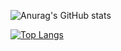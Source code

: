 ![Anurag's GitHub stats](https://github-readme-stats.vercel.app/api?username=000Tonio&show_icons=true&theme=gruvbox)

[![Top Langs](https://github-readme-stats.vercel.app/api/top-langs/?username=000Tonio&langs_count=8)](https://github.com/000Tonio/github-readme-stats)
